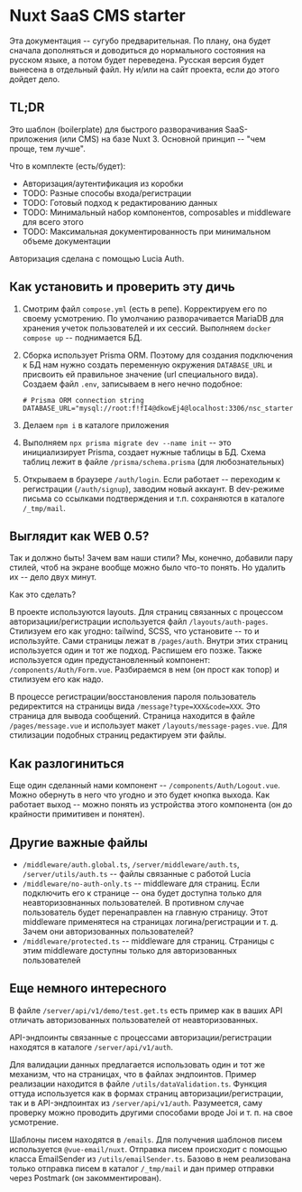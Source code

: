 # Nuxt SaaS CMS starter

Эта документация -- сугубо предварительная. По плану, она будет сначала дополняться и доводиться до нормального состояния на русском языке, а потом будет переведена. Русская версия будет вынесена в отдельный файл. Ну и/или на сайт проекта, если до этого дойдет дело.

## TL;DR

Это шаблон (boilerplate) для быстрого разворачивания SaaS-приложения (или CMS) на базе Nuxt 3. Основной принцип -- "чем проще, тем лучше".

Что в комплекте (есть/будет):

* Авторизация/аутентификация из коробки
* TODO: Разные способы входа/регистрации
* TODO: Готовый подход к редактированию данных
* TODO: Минимальный набор компонентов, composables и middleware для всего этого
* TODO: Максимальная документированность при минимальном объеме документации

Авторизация сделана с помощью Lucia Auth.

## Как установить и проверить эту дичь

1) Смотрим файл `compose.yml` (есть в репе). Корректируем его по своему усмотрению. По умолчанию разворачивается MariaDB для хранения учеток пользователей и их сессий. Выполняем `docker compose up` -- поднимается БД.

2) Сборка использует Prisma ORM. Поэтому для создания подключения к БД нам нужно создать переменную окружения `DATABASE_URL` и присвоить ей правильное значение (url специального вида). Создаем файл `.env`, записываем в него нечно подобное:
    ```
    # Prisma ORM connection string
    DATABASE_URL="mysql://root:f!fI4@dkowEj4@localhost:3306/nsc_starter"
    ```
3) Делаем `npm i` в каталоге приложения
4) Выполняем `npx prisma migrate dev --name init` -- это инициализирует Prisma, создает нужные таблицы в БД. Схема таблиц лежит в файле `/prisma/schema.prisma` (для любознательных)
5) Открываем в браузере `/auth/login`. Если работает -- переходим к регистрации (`/auth/signup`), заводим новый аккаунт. В dev-режиме письма со ссылками подтверждения и т.п. сохраняются в каталоге `/_tmp/mail`.

## Выглядит как WEB 0.5?

Так и должно быть! Зачем вам наши стили? Мы, конечно, добавили пару стилей, чтоб на экране вообще можно было что-то понять. Но удалить их -- дело двух минут.

Как это сделать?

В проекте используются layouts. Для страниц связанных с процессом авторизации/регистрации используется файл `/layouts/auth-pages`. Стилизуем его как угодно: tailwind, SCSS, что установите -- то и используйте. Сами страницы лежат в `/pages/auth`. Внутри этих страниц используется один и тот же подход. Распишем его позже. Также используется один предустановленный компонент: `/components/Auth/Form.vue`. Разбираемся в нем (он прост как топор) и стилизуем его как надо.

В процессе регистрации/восстановления пароля пользователь редиректится на страницы вида `/message?type=XXX&code=XXX`. Это страница для вывода сообщений. Страница находится в файле `/pages/message.vue` и использует макет `/layouts/message-pages.vue`. Для стилизации подобных страниц редактируем эти файлы.

## Как разлогиниться

Еще один сделанный нами компонент -- `/components/Auth/Logout.vue`. Можно обернуть в него что угодно и это будет кнопка выхода. Как работает выход -- можно понять из устройства этого компонента (он до крайности примитивен и понятен).

## Другие важные файлы
* `/middleware/auth.global.ts`, `/server/middleware/auth.ts`, `/server/utils/auth.ts` -- файлы связанные с работой Lucia
* `/middleware/no-auth-only.ts` -- middleware для страниц. Если подключить его к странице -- она будет доступна только для неавторизовнанных пользователей. В противном случае пользователь будет перенаправлен на главную страницу. Этот middleware применятеся на страницах логина/регистрации и т. д. Зачем они авторизованных пользователей?
* `/middleware/protected.ts` -- middleware для страниц. Страницы с этим middleware доступны только для авторизованных пользователей

## Еще немного интересного

В файле `/server/api/v1/demo/test.get.ts` есть пример как в ваших API отличать авторизованных пользователей от неавторизованных.

API-эндпоинты связанные с процессами авторизации/регистрации находятся в каталоге `/server/api/v1/auth`.

Для валидации данных предлагается использовать один и тот же механизм, что на страницах, что в файлах эндпоинтов. Пример реализации находится в файле `/utils/dataValidation.ts`. Функция оттуда используется как в формах страниц авторизации/регистрации, так и в API-эндпоинтах из `/server/api/v1/auth`. Разумеется, саму проверку можно проводить другими способами вроде Joi и т. п. на свое усмотрение.

Шаблоны писем находятся в `/emails`. Для получения шаблонов писем используется `@vue-email/nuxt`. Отправка писем происходит с помощью класса EmailSender из `/utils/emailSender.ts`. Базово в нем реализована только отправка писем в каталог `/_tmp/mail` и дан пример отправки через Postmark (он закомментирован).